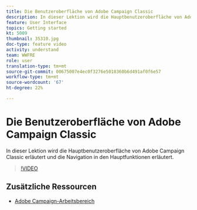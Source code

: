 ```yaml
---
title: Die Benutzeroberfläche von Adobe Campaign Classic
description: In dieser Lektion wird die Hauptbenutzeroberfläche von Adobe Campaign Classic erläutert und die Navigation in den Hauptfunktionen erläutert.
feature: User Interface
topics: Getting started
kt: 5009
thumbnail: 35310.jpg
doc-type: feature video
activity: understand
team: WWFRE
role: user
translation-type: tm+mt
source-git-commit: 00675007e4ec0f3276e5018360b6d491af0f6e57
workflow-type: tm+mt
source-wordcount: '67'
ht-degree: 22%

---
```



# Die Benutzeroberfläche von Adobe Campaign Classic

In dieser Lektion wird die Hauptbenutzeroberfläche von Adobe Campaign Classic erläutert und die Navigation in den Hauptfunktionen erläutert.

>[!VIDEO](https://video.tv.adobe.com/v/35130?quality=12)

## Zusätzliche Ressourcen

* [Adobe Campaign-Arbeitsbereich](https://docs.adobe.com/content/help/de-DE/campaign-classic/using/getting-started/starting-with-adobe-campaign/adobe-campaign-workspace.html)
